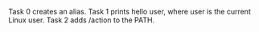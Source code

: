 Task 0 creates an alias.
Task 1 prints hello user, where user is the current Linux user.
Task 2 adds /action to the PATH.
